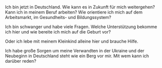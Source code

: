 Ich bin jetzt in Deutschland. Wie kann es in Zukunft für mich weitergehen? Kann ich in meinem Beruf arbeiten? Wie orientiere ich mich auf dem Arbeitsmarkt, im Gesundheits- und Bildungssystem?

Ich bin schwanger und habe viele Fragen. Welche Unterstützung bekomme ich hier und wie bereite ich mich auf die Geburt vor?

Oder ich lebe mit meinem Kleinkind alleine hier und brauche Hilfe.

Ich habe große Sorgen um meine Verwandten in der Ukraine und der Neubeginn in Deutschland steht wie ein Berg vor mir. Mit wem kann ich darüber reden?
